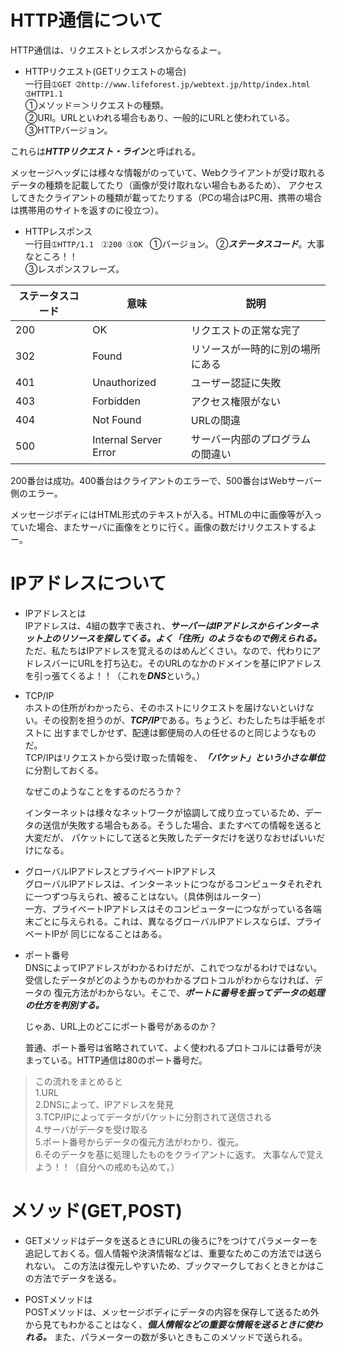 # HTTP通信について  

HTTP通信は、リクエストとレスポンスからなるよー。  
- HTTPリクエスト(GETリクエストの場合)  
一行目```➀GET ➁http://www.lifeforest.jp/webtext.jp/http/index.html ➂HTTP1.1```  
➀メソッド＝＞リクエストの種類。  
➁URI。URLといわれる場合もあり、一般的にURLと使われている。  
➂HTTPバージョン。  

これらは***HTTPリクエスト・ライン***と呼ばれる。  

メッセージヘッダには様々な情報がのっていて、Webクライアントが受け取れるデータの種類を記載してたり（画像が受け取れない場合もあるため）、
アクセスしてきたクライアントの種類が載ってたりする（PCの場合はPC用、携帯の場合は携帯用のサイトを返すのに役立つ）。  

- HTTPレスポンス  
一行目```➀HTTP/1.1　➁200 ➂OK ``` 
➀バージョン。
➁***ステータスコード***。大事なところ！！  
➂レスポンスフレーズ。  

|ステータスコード|意味|説明|
|--------------|----|---|
|200           |OK  |リクエストの正常な完了|
|302           |Found|リソースが一時的に別の場所にある|
|401           |Unauthorized|ユーザー認証に失敗|
|403           |Forbidden|アクセス権限がない|
|404           |Not Found|URLの間違|
|500           |Internal Server Error|サーバー内部のプログラムの間違い|

200番台は成功。400番台はクライアントのエラーで、500番台はWebサーバー側のエラー。

メッセージボディにはHTML形式のテキストが入る。HTMLの中に画像等が入っていた場合、またサーバに画像をとりに行く。画像の数だけリクエストするよー。  

# IPアドレスについて  

- IPアドレスとは  
IPアドレスは、4組の数字で表され、***サーバーはIPアドレスからインターネット上のリソースを探してくる。よく「住所」のようなもので例えられる。***  
ただ、私たちはIPアドレスを覚えるのはめんどくさい。なので、代わりにアドレスバーにURLを打ち込む。そのURLのなかのドメインを基にIPアドレスを引っ張てくるよ！！（これを***DNS***という。）

- TCP/IP  
ホストの住所がわかったら、そのホストにリクエストを届けないといけない。その役割を担うのが、***TCP/IP***である。ちょうど、わたしたちは手紙をポストに
出すまでしかせず、配達は郵便局の人の任せるのと同じようなものだ。  
TCP/IPはリクエストから受け取った情報を、***「パケット」という小さな単位***に分割しておくる。  

  なぜこのようなことをするのだろうか？<br>

  インターネットは様々なネットワークが協調して成り立っているため、データの送信が失敗する場合もある。そうした場合、またすべての情報を送ると大変だが、
  パケットにして送ると失敗したデータだけを送りなおせばいいだけになる。  


- グローバルIPアドレスとプライベートIPアドレス  
グローバルIPアドレスは、インターネットにつながるコンピュータそれぞれに一つずつ与えられ、被ることはない。（具体例はルーター）  
一方、プライベートIPアドレスはそのコンピューターにつながっている各端末ごとに与えられる。これは、異なるグローバルIPアドレスならば、プライベートIPが
同じになることはある。


- ポート番号  
DNSによってIPアドレスがわかるわけだが、これでつながるわけではない。受信したデータがどのようかものかわかるプロトコルがわからなければ、データの
復元方法がわからない。そこで、***ポートに番号を振ってデータの処理の仕方を判別する。***  

  じゃあ、URL上のどこにポート番号があるのか？<br>

  普通、ポート番号は省略されていて、よく使われるプロトコルには番号が決まっている。HTTP通信は80のポート番号だ。  


>この流れをまとめると  
1.URL  
2.DNSによって、IPアドレスを発見  
3.TCP/IPによってデータがパケットに分割されて送信される  
4.サーバがデータを受け取る  
5.ポート番号からデータの復元方法がわかり、復元。  
6.そのデータを基に処理したものをクライアントに返す。 
>大事なんで覚えよう！！（自分への戒めも込めて。）  

# メソッド(GET,POST)  
- GETメソッドはデータを送るときにURLの後ろに?をつけてパラメーターを追記しておくる。個人情報や決済情報などは、重要なためこの方法では送られない。
この方法は復元しやすいため、ブックマークしておくときとかはこの方法でデータを送る。  

- POSTメソッドは  
POSTメソッドは、メッセージボディにデータの内容を保存して送るため外から見てもわかることはなく、***個人情報などの重要な情報を送るときに使われる。***
また、パラメーターの数が多いときもこのメソッドで送られる。
